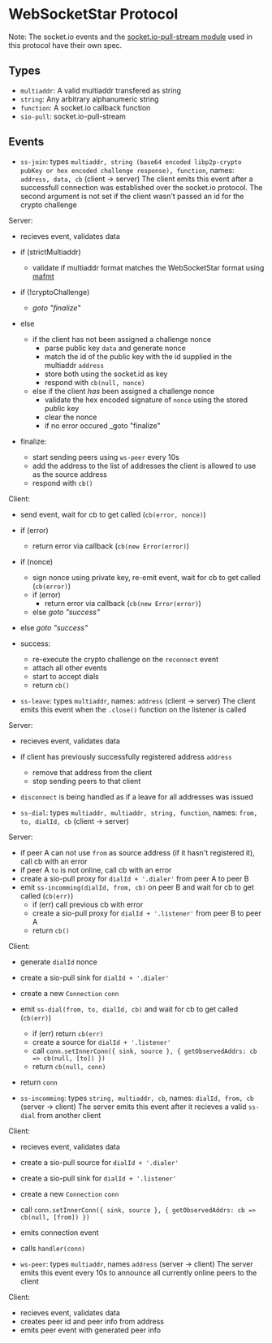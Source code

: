 # WebSocketStar Protocol

Note: The socket.io events and the [socket.io-pull-stream module](https://github.com/mkg20001/socket.io-pull-stream/blob/master/PROTOCOL.md) used in this protocol have their own spec.

## Types

- `multiaddr`: A valid multiaddr transfered as string
- `string`: Any arbitrary alphanumeric string
- `function`: A socket.io callback function
- `sio-pull`: socket.io-pull-stream

## Events

 - `ss-join`: types `multiaddr, string (base64 encoded libp2p-crypto pubKey or hex encoded challenge response), function`, names: `address, data, cb` (client -> server)
The client emits this event after a successfull connection was established over the socket.io protocol.
The second argument is not set if the client wasn't passed an id for the crypto challenge

Server:

 - recieves event, validates data
 - if (strictMultiaddr)
   - validate if multiaddr format matches the WebSocketStar format using [mafmt](https://npm.im/mafmrt)
 - if (!cryptoChallenge)
   - _goto "finalize"_
 - else
   - if the client has not been assigned a challenge nonce
     - parse public key `data` and generate nonce
     - match the id of the public key with the id supplied in the multiaddr `address`
     - store both using the socket.id as key
     - respond with `cb(null, nonce)`
   - else if the client _has_ been assigned a challenge nonce
     - validate the hex encoded signature of `nonce` using the stored public key
     - clear the nonce
     - if no error occured _goto "finalize"

 - finalize:
   - start sending peers using `ws-peer` every 10s
   - add the address to the list of addresses the client is allowed to use as the source address
   - respond with `cb()`

Client:
 - send event, wait for cb to get called (`cb(error, nonce)`)
 - if (error)
   - return error via callback (`cb(new Error(error)`)
 - if (nonce)
   - sign nonce using private key, re-emit event, wait for cb to get called (`cb(error)`)
   - if (error)
     - return error via callback (`cb(new Error(error)`)
   - else _goto "success"_
 - else _goto "success"_

 - success:
   - re-execute the crypto challenge on the `reconnect` event
   - attach all other events
   - start to accept dials
   - return `cb()`

 - `ss-leave`: types `multiaddr`, names: `address` (client -> server)
The client emits this event when the `.close()` function on the listener is called

Server:
 - recieves event, validates data
 - if client has previously successfully registered address `address`
   - remove that address from the client
   - stop sending peers to that client

 - `disconnect` is being handled as if a leave for all addresses was issued

 - `ss-dial`: types `multiaddr, multiaddr, string, function`, names: `from, to, dialId, cb` (client -> server)

Server:
 - if peer A can not use `from` as source address (if it hasn't registered it), call cb with an error
 - if peer A `to` is not online, call cb with an error
 - create a sio-pull proxy for `dialId + '.dialer'` from peer A to peer B
 - emit `ss-incomming(dialId, from, cb)` on peer B and wait for cb to get called (`cb(err)`)
   - if (err) call previous cb with error
   - create a sio-pull proxy for `dialId + '.listener'` from peer B to peer A
   - return `cb()`

Client:
 - generate `dialId` nonce
 - create a sio-pull sink for `dialId + '.dialer'`
 - create a new `Connection` `conn`
 - emit `ss-dial(from, to, dialId, cb)` and wait for cb to get called (`cb(err)`)
   - if (err) return `cb(err)`
   - create a source for `dialId + '.listener'`
   - call `conn.setInnerConn({ sink, source }, { getObservedAddrs: cb => cb(null, [to]) })`
   - return `cb(null, conn)`
 - return `conn`

 - `ss-incomming`: types `string, multiaddr, cb`, names: `dialId, from, cb` (server -> client)
The server emits this event after it recieves a valid `ss-dial` from another client

Client:
 - recieves event, validates data
 - create a sio-pull source for `dialId + '.dialer'`
 - create a sio-pull sink for `dialId + '.listener'`
 - create a new `Connection` `conn`
 - call `conn.setInnerConn({ sink, source }, { getObservedAddrs: cb => cb(null, [from]) })`
 - emits connection event
 - calls `handler(conn)`

 - `ws-peer`: types `multiaddr`, names `address` (server -> client)
The server emits this event every 10s to announce all currently online peers to the client

Client:
 - recieves event, validates data
 - creates peer id and peer info from address
 - emits peer event with generated peer info


